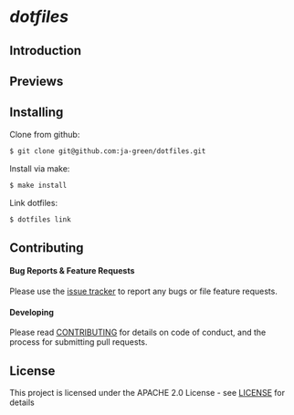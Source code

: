 # *dotfiles*

## Introduction

## Previews

## Installing

Clone from github:

```bash
$ git clone git@github.com:ja-green/dotfiles.git
```

Install via make:

```bash
$ make install
```

Link dotfiles:
```bash
$ dotfiles link
```

## Contributing

#### Bug Reports & Feature Requests

Please use the [issue tracker](https://github.com/ja-green/dotfiles/issues) to report any bugs or file feature requests.

#### Developing

Please read [CONTRIBUTING](https://github.com/ja-green/dotfiles/CONTRIBUTING) for details on code of conduct, and the process for submitting pull requests.

## License

This project is licensed under the APACHE 2.0 License - see [LICENSE](https://github.com/ja-green/svc/LICENSE.md) for details
